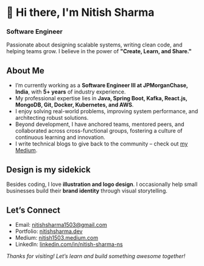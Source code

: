 # 👋 Hi there, I'm Nitish Sharma

### Software Engineer  
Passionate about designing scalable systems, writing clean code, and helping teams grow. I believe in the power of **"Create, Learn, and Share."**



## About Me

- I’m currently working as a **Software Engineer III at JPMorganChase, India**, with **5+ years** of industry experience.
- My professional expertise lies in **Java, Spring Boot, Kafka, React.js, MongoDB, Git, Docker, Kubernetes, and AWS**.
- I enjoy solving real-world problems, improving system performance, and architecting robust solutions.
- Beyond development, I have anchored teams, mentored peers, and collaborated across cross-functional groups, fostering a culture of continuous learning and innovation.
- I write technical blogs to give back to the community – check out [my Medium](https://nitish1503.medium.com).


## Design is my sidekick

Besides coding, I love **illustration and logo design**. I occasionally help small businesses build their **brand identity** through visual storytelling.


## Let’s Connect

- Email: nitishsharma1503@gmail.com
- Portfolio: [nitishsharma.dev](https://www.nitishsharma.dev/)
- Medium: [nitish1503.medium.com](https://nitish1503.medium.com)
- LinkedIn: [linkedin.com/in/nitish-sharma-ns](https://www.linkedin.com/in/nitish-sharma-ns/)



_Thanks for visiting! Let’s learn and build something awesome together!_
